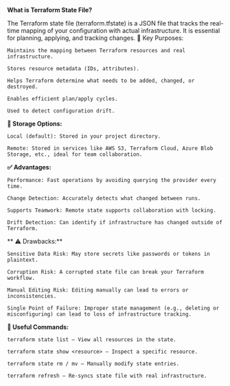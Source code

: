 
**What is Terraform State File?**

The Terraform state file (terraform.tfstate) is a JSON file that tracks the real-time mapping of your configuration with actual infrastructure. It is essential for planning, applying, and tracking changes.
📌 Key Purposes:

    Maintains the mapping between Terraform resources and real infrastructure.

    Stores resource metadata (IDs, attributes).

    Helps Terraform determine what needs to be added, changed, or destroyed.

    Enables efficient plan/apply cycles.

    Used to detect configuration drift.

**📂 Storage Options:**

    Local (default): Stored in your project directory.

    Remote: Stored in services like AWS S3, Terraform Cloud, Azure Blob Storage, etc., ideal for team collaboration.

**✅ Advantages:**

    Performance: Fast operations by avoiding querying the provider every time.

    Change Detection: Accurately detects what changed between runs.

    Supports Teamwork: Remote state supports collaboration with locking.

    Drift Detection: Can identify if infrastructure has changed outside of Terraform.
**
⚠️ Drawbacks:**

    Sensitive Data Risk: May store secrets like passwords or tokens in plaintext.

    Corruption Risk: A corrupted state file can break your Terraform workflow.

    Manual Editing Risk: Editing manually can lead to errors or inconsistencies.

    Single Point of Failure: Improper state management (e.g., deleting or misconfiguring) can lead to loss of infrastructure tracking.

**🔧 Useful Commands:**

    terraform state list – View all resources in the state.

    terraform state show <resource> – Inspect a specific resource.

    terraform state rm / mv – Manually modify state entries.

    terraform refresh – Re-syncs state file with real infrastructure.
